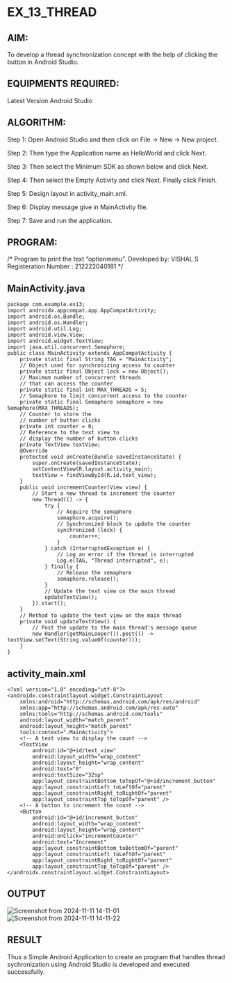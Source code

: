 # EX_13_THREAD
## AIM:
To develop a thread synchronization concept with the help of clicking the button in Android Studio.

## EQUIPMENTS REQUIRED:
Latest Version Android Studio

## ALGORITHM:
Step 1: Open Android Studio and then click on File -> New -> New project.

Step 2: Then type the Application name as HelloWorld and click Next.

Step 3: Then select the Minimum SDK as shown below and click Next.

Step 4: Then select the Empty Activity and click Next. Finally click Finish.

Step 5: Design layout in activity_main.xml.

Step 6: Display message give in MainActivity file.

Step 7: Save and run the application.

## PROGRAM:
/*
Program to print the text “optionmenu”.
Developed by: VISHAL S
Registeration Number : 212222040181
*/

## MainActivity.java
```
package com.example.ex13;
import androidx.appcompat.app.AppCompatActivity;
import android.os.Bundle;
import android.os.Handler;
import android.util.Log;
import android.view.View;
import android.widget.TextView;
import java.util.concurrent.Semaphore;
public class MainActivity extends AppCompatActivity {
    private static final String TAG = "MainActivity";
    // Object used for synchronizing access to counter
    private static final Object lock = new Object();
    // Maximum number of concurrent threads
    // that can access the counter
    private static final int MAX_THREADS = 5;
    // Semaphore to limit concurrent access to the counter
    private static final Semaphore semaphore = new Semaphore(MAX_THREADS);
    // Counter to store the
    // number of button clicks
    private int counter = 0;
    // Reference to the text view to
    // display the number of button clicks
    private TextView textView;
    @Override
    protected void onCreate(Bundle savedInstanceState) {
        super.onCreate(savedInstanceState);
        setContentView(R.layout.activity_main);
        textView = findViewById(R.id.text_view);
    }
    public void incrementCounter(View view) {
        // Start a new thread to increment the counter
        new Thread(() -> {
            try {
                // Acquire the semaphore
                semaphore.acquire();
                // Synchronized block to update the counter
                synchronized (lock) {
                    counter++;
                }
            } catch (InterruptedException e) {
                // Log an error if the thread is interrupted
                Log.e(TAG, "Thread interrupted", e);
            } finally {
                // Release the semaphore
                semaphore.release();
            }
            // Update the text view on the main thread
            updateTextView();
        }).start();
    }
    // Method to update the text view on the main thread
    private void updateTextView() {
        // Post the update to the main thread's message queue
        new Handler(getMainLooper()).post(() -> textView.setText(String.valueOf(counter)));
    }
}
```

## activity_main.xml

```
<?xml version="1.0" encoding="utf-8"?>
<androidx.constraintlayout.widget.ConstraintLayout
    xmlns:android="http://schemas.android.com/apk/res/android"
    xmlns:app="http://schemas.android.com/apk/res-auto"
    xmlns:tools="http://schemas.android.com/tools"
    android:layout_width="match_parent"
    android:layout_height="match_parent"
    tools:context=".MainActivity">
    <!-- A text view to display the count -->
    <TextView
        android:id="@+id/text_view"
        android:layout_width="wrap_content"
        android:layout_height="wrap_content"
        android:text="0"
        android:textSize="32sp"
        app:layout_constraintBottom_toTopOf="@+id/increment_button"
        app:layout_constraintLeft_toLeftOf="parent"
        app:layout_constraintRight_toRightOf="parent"
        app:layout_constraintTop_toTopOf="parent" />
    <!-- A button to increment the count -->
    <Button
        android:id="@+id/increment_button"
        android:layout_width="wrap_content"
        android:layout_height="wrap_content"
        android:onClick="incrementCounter"
        android:text="Increment"
        app:layout_constraintBottom_toBottomOf="parent"
        app:layout_constraintLeft_toLeftOf="parent"
        app:layout_constraintRight_toRightOf="parent"
        app:layout_constraintTop_toTopOf="parent" />
</androidx.constraintlayout.widget.ConstraintLayout>
```

## OUTPUT

![Screenshot from 2024-11-11 14-11-01](https://github.com/user-attachments/assets/d722c926-c087-47b7-9e64-7104f11ea212)![Screenshot from 2024-11-11 14-11-22](https://github.com/user-attachments/assets/83ad5e2e-776d-4a85-9ff1-58f76f47859a)

## RESULT
  Thus a Simple Android Application to create an program that handles thread sychronization using Android Studio is developed and executed successfully.
